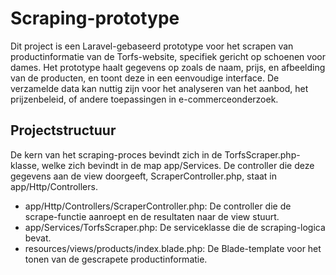 # Scraping-prototype

Dit project is een Laravel-gebaseerd prototype voor het scrapen van productinformatie van de Torfs-website, specifiek gericht op schoenen voor dames. Het prototype haalt gegevens op zoals de naam, prijs, en afbeelding van de producten, en toont deze in een eenvoudige interface. De verzamelde data kan nuttig zijn voor het analyseren van het aanbod, het prijzenbeleid, of andere toepassingen in e-commerceonderzoek.

## Projectstructuur

De kern van het scraping-proces bevindt zich in de TorfsScraper.php-klasse, welke zich bevindt in de map app/Services. De controller die deze gegevens aan de view doorgeeft, ScraperController.php, staat in app/Http/Controllers.

- app/Http/Controllers/ScraperController.php: De controller die de scrape-functie aanroept en de resultaten naar de view stuurt.
- app/Services/TorfsScraper.php: De serviceklasse die de scraping-logica bevat.
- resources/views/products/index.blade.php: De Blade-template voor het tonen van de gescrapete productinformatie.

